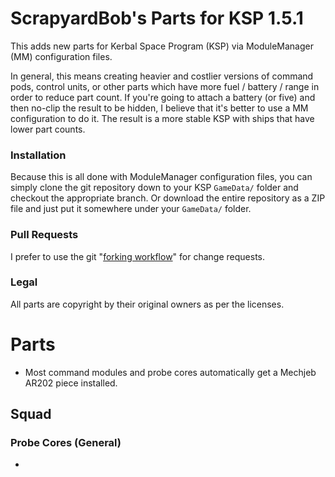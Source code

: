 # ScrapyardBob's Parts for KSP 1.5.1

This adds new parts for Kerbal Space Program (KSP) via ModuleManager (MM) configuration files.  

In general, this means creating heavier and costlier versions of command pods, control units, or other parts which have more fuel / battery / range in order to reduce part count.  If you're going to attach a battery (or five) and then no-clip the result to be hidden, I believe that it's better to use a MM configuration to do it.  The result is a more stable KSP with ships that have lower part counts.

### Installation

Because this is all done with ModuleManager configuration files, you can simply clone the git repository down to your KSP `GameData/` folder and checkout the appropriate branch.  Or download the entire repository as a ZIP file and just put it somewhere under your `GameData/` folder.

### Pull Requests

I prefer to use the git "[forking workflow](https://www.atlassian.com/git/tutorials/comparing-workflows/forking-workflow)" for change requests.

### Legal

All parts are copyright by their original owners as per the licenses.

# Parts

- Most command modules and probe cores automatically get a Mechjeb AR202 piece installed.

## Squad

### Probe Cores (General)

- 
